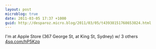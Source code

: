 ```yaml
---
layout: post
microblog: true
date: 2011-03-05 17:37 +1000
guid: http://desparoz.micro.blog/2011/03/05/t43938151768653824.html
---
```

I'm at Apple Store (367 George St, at King St, Sydney) w/ 3 others [4sq.com/hP5Kzp](http://4sq.com/hP5Kzp)
